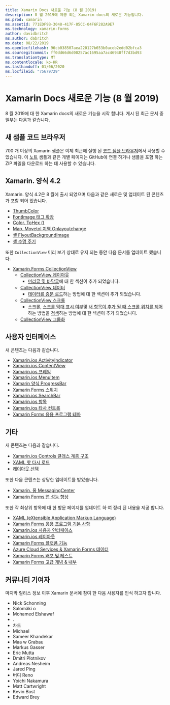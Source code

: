 ```yaml
---
title: Xamarin Docs 새로운 기능 (8 월 2019)
description: 8 월 2019에 제공 되는 Xamarin docs의 새로운 기능입니다.
ms.prod: xamarin
ms.assetid: 771EDF9B-3048-417F-85CC-04F6F282A9E7
ms.technology: xamarin-forms
author: davidbritch
ms.author: dabritch
ms.date: 08/22/2019
ms.openlocfilehash: 96cb038507aea220127b653b0aceb2edd02bfca3
ms.sourcegitcommit: ff0dd66d6d00257ac1695aa7ac46940ff7d3bd93
ms.translationtype: MT
ms.contentlocale: ko-KR
ms.lasthandoff: 01/06/2020
ms.locfileid: "75679729"
---
```

# <a name="xamarin-docs-whats-new-august-2019"></a>Xamarin Docs 새로운 기능 (8 월 2019)

8 월 2019에 대 한 Xamarin docs의 새로운 기능을 시작 합니다. 게시 된 최근 문서 중 일부는 다음과 같습니다.

## <a name="new-sample-code-browser"></a>새 샘플 코드 브라우저

700 개 이상의 Xamarin 샘플은 이제 최근에 실행 된 [코드 샘플 브라우저](https://docs.microsoft.com/samples/browse/?products=xamarin)에서 사용할 수 있습니다. 이 [노트](https://docs.microsoft.com/samples/xamarin/xamarin-forms-samples/getstarted-notes-singlepage/) 샘플과 같은 개별 페이지는 GitHub에 연결 하거나 샘플을 포함 하는 ZIP 파일을 다운로드 하는 데 사용할 수 있습니다.

## <a name="xamarinforms-42"></a>Xamarin. 양식 4.2

Xamarin. 양식 4.2은 8 월에 출시 되었으며 다음과 같은 새로운 및 업데이트 된 콘텐츠가 포함 되어 있습니다.

- [ThumbColor](~/xamarin-forms/user-interface/switch.md#switch-appearance)
- [FontImage 태그 확장](~/xamarin-forms/xaml/markup-extensions/consuming.md#fontimage-markup-extension)
- [Color. ToHex ()](~/xamarin-forms/user-interface/colors.md#additional-methods)
- [Map. Movetol 지역 Onlayoutchange](~/xamarin-forms/user-interface/map/map.md#maintain-map-region-on-layout-change)
- [셸 FlyoutBackgroundImage](~/xamarin-forms/app-fundamentals/shell/flyout.md#flyout-background-image)
- [셸 수명 주기](~/xamarin-forms/app-fundamentals/shell/lifecycle.md)

또한 `CollectionView` 미리 보기 상태로 유지 되는 동안 다음 문서를 업데이트 했습니다.

- [Xamarin.Forms CollectionView](~/xamarin-forms/user-interface/collectionview/index.md)
  - [CollectionView 레이아웃](~/xamarin-forms/user-interface/collectionview/layout.md)
    - [머리글 및 바닥글](~/xamarin-forms/user-interface/collectionview/layout.md#headers-and-footers)에 대 한 섹션이 추가 되었습니다.
  - [CollectionView 데이터](~/xamarin-forms/user-interface/collectionview/populate-data.md)
    - [데이터를 증분 로드](~/xamarin-forms/user-interface/collectionview/populate-data.md#load-data-incrementally)하는 방법에 대 한 섹션이 추가 되었습니다.
  - [CollectionView 스크롤](~/xamarin-forms/user-interface/collectionview/scrolling.md)
    - 스크롤, [스크롤 막대 표시 여부](~/xamarin-forms/user-interface/collectionview/scrolling.md#scroll-bar-visibility)및 [새 항목이 추가 될 때 스크롤 위치를 제어](~/xamarin-forms/user-interface/collectionview/scrolling.md#control-scroll-position-when-new-items-are-added)하는 방법을 [검색](~/xamarin-forms/user-interface/collectionview/scrolling.md#detect-scrolling)하는 방법에 대 한 섹션이 추가 되었습니다.
  - [CollectionView 그룹화](~/xamarin-forms/user-interface/collectionview/grouping.md)

## <a name="user-interface"></a>사용자 인터페이스

새 콘텐츠는 다음과 같습니다.

- [Xamarin.ios ActivityIndicator](~/xamarin-forms/user-interface/activityindicator.md)
- [Xamarin.ios ContentView](~/xamarin-forms/user-interface/layouts/contentview.md)
- [Xamarin.ios 프레임](~/xamarin-forms/user-interface/layouts/frame.md)
- [Xamarin.ios MenuItem](~/xamarin-forms/user-interface/menuitem.md)
- [Xamarin 양식 ProgressBar](~/xamarin-forms/user-interface/progressbar.md)
- [Xamarin Forms 스위치](~/xamarin-forms/user-interface/switch.md)
- [Xamarin.ios SearchBar](~/xamarin-forms/user-interface/searchbar.md)
- [Xamarin.ios 항목](~/xamarin-forms/user-interface/toolbaritem.md)
- [Xamarin.ios 타사 컨트롤](~/xamarin-forms/user-interface/controls/thirdparty.md)
- [Xamarin Forms 응용 프로그램 테마](~/xamarin-forms/user-interface/theming.md)

## <a name="other"></a>기타

새 콘텐츠는 다음과 같습니다.

- [Xamarin.ios Controls 클래스 계층 구조](~/xamarin-forms/internals/class-hierarchy.md)
- [XAML 핫 다시 로드](~/xamarin-forms/xaml/hot-reload.md)
- [레이아웃 선택](~/xamarin-forms/user-interface/layouts/choose-layout.md)

또한 다음 콘텐츠는 상당한 업데이트를 받았습니다.

- [Xamarin. 폼 MessagingCenter](~/xamarin-forms/app-fundamentals/messaging-center.md)
- [Xamarin Forms 앱 성능 향상](~/xamarin-forms/deploy-test/performance.md)

또한 각 최상위 항목에 대 한 방문 페이지를 업데이트 하 여 정리 된 내용을 제공 합니다.

- [XAML (eXtensible Application Markup Language)](~/xamarin-forms/xaml/index.yml)
- [Xamarin Forms 응용 프로그램 기본 사항](~/xamarin-forms/app-fundamentals/index.yml)
- [Xamarin.ios 사용자 인터페이스](~/xamarin-forms/user-interface/index.yml)
- [Xamarin.ios 레이아웃](~/xamarin-forms/user-interface/layouts/index.yml)
- [Xamarin Forms 플랫폼 기능](~/xamarin-forms/platform/index.yml)
- [Azure Cloud Services & Xamarin Forms 데이터](~/xamarin-forms/data-cloud/index.yml)
- [Xamarin Forms 배포 및 테스트](~/xamarin-forms/deploy-test/index.yml)
- [Xamarin Forms 고급 개념 & 내부](~/xamarin-forms/internals/index.md)

## <a name="community-contributors"></a>커뮤니티 기여자

마지막 릴리스 정보 이후 Xamarin 문서에 참여 한 다음 사용자를 인식 하고자 합니다.

- Nick Schonning
- Salomäki o
- Mohamed Elshawaf
- .
- 차드
- Michael
- Sameer Khandekar
- Maa w Grabau
- Markus Gasser
- Eric Mutta
- Dmitri Plotnikov
- Andreas Nesheim
- Jared Ping
- 버디 Reno
- Yoichi Nakamura
- Matt Cartwright
- Kevin Bost
- Edward Brey
